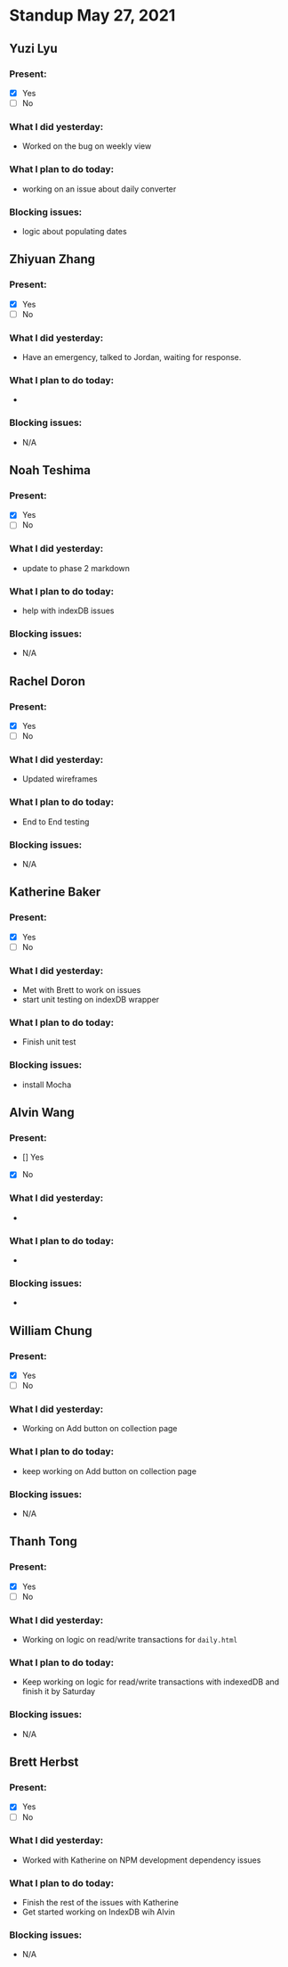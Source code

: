 # Standup May 27, 2021
## Yuzi Lyu
### Present:
- [X] Yes
- [ ] No

### What I did yesterday:
* Worked on the bug on weekly view

### What I plan to do today:
* working on an issue about daily converter

### Blocking issues:
* logic about populating dates


## Zhiyuan Zhang
### Present:
- [X] Yes
- [ ] No

### What I did yesterday:
* Have an emergency, talked to Jordan, waiting for response.

### What I plan to do today:
* 
  
### Blocking issues:
* N/A



## Noah Teshima
### Present:
- [X] Yes
- [ ] No

### What I did yesterday:
* update to phase 2 markdown

### What I plan to do today:
* help with indexDB issues 

### Blocking issues:
* N/A 



## Rachel Doron
### Present:
- [X] Yes
- [ ] No

### What I did yesterday:
* Updated wireframes

### What I plan to do today:
* End to End testing

### Blocking issues:
* N/A



## Katherine Baker
### Present:
- [X] Yes
- [ ] No

### What I did yesterday:
* Met with Brett to work on issues
* start unit testing on indexDB wrapper

### What I plan to do today:
* Finish unit test

### Blocking issues:
* install Mocha


## Alvin Wang
### Present:
- [] Yes
- [X] No

### What I did yesterday:
* 

### What I plan to do today:
* 

### Blocking issues:
* 



## William Chung
### Present:
- [X] Yes
- [ ] No

### What I did yesterday:
* Working on Add button on collection page

### What I plan to do today:
* keep working on Add button on collection page

### Blocking issues:
* N/A 


## Thanh Tong
### Present:
- [X] Yes
- [ ] No

### What I did yesterday:
* Working on logic on read/write transactions for `daily.html`

### What I plan to do today:
* Keep working on logic for read/write transactions with indexedDB and finish it by Saturday

### Blocking issues:
* N/A



## Brett Herbst
### Present:
- [X] Yes
- [ ] No

### What I did yesterday:
* Worked with Katherine on NPM development dependency issues

### What I plan to do today:
* Finish the rest of the issues with Katherine
* Get started working on IndexDB wih Alvin 

### Blocking issues:
* N/A
